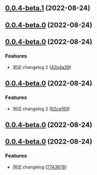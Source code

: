 <a name="0.0.4-beta.1"></a>
## [0.0.4-beta.1](https://github.com/xxldm/tool-client/compare/v0.0.4-beta.0...v0.0.4-beta.1) (2022-08-24)



<a name="0.0.4-beta.0"></a>
## [0.0.4-beta.0](https://github.com/xxldm/tool-client/compare/v0.0.3...v0.0.4-beta.0) (2022-08-24)



<a name="0.0.4-beta.0"></a>
## [0.0.4-beta.0](https://github.com/xxldm/tool-client/compare/v0.0.4-beta.0-beta.2...v0.0.4-beta.0) (2022-08-24)


### Features

* 测试 changelog 2 ([42b4a39](https://github.com/xxldm/tool-client/commit/42b4a39))



<a name="0.0.4-beta.0"></a>
## [0.0.4-beta.0](https://github.com/xxldm/tool-client/compare/v0.0.4-beta.0-beta.1...v0.0.4-beta.0) (2022-08-24)


### Features

* 测试 changelog 2 ([62ce193](https://github.com/xxldm/tool-client/commit/62ce193))



<a name="0.0.4-beta.0"></a>
## [0.0.4-beta.0](https://github.com/xxldm/tool-client/compare/v0.0.4-beta.0-beta.0...v0.0.4-beta.0) (2022-08-24)



<a name="0.0.4-beta.0"></a>
## [0.0.4-beta.0](https://github.com/xxldm/tool-client/compare/v0.0.2...v0.0.4-beta.0) (2022-08-24)


### Features

* 测试 changelog ([7743678](https://github.com/xxldm/tool-client/commit/7743678))




